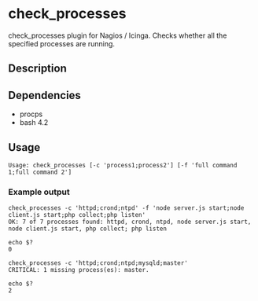 # check_processes
check_processes plugin for Nagios / Icinga. Checks whether all the specified processes are running.

## Description   

## Dependencies
* procps
* bash 4.2

## Usage
```
Usage: check_processes [-c 'process1;process2'] [-f 'full command 1;full command 2']
```

### Example output
```
check_processes -c 'httpd;crond;ntpd' -f 'node server.js start;node client.js start;php collect;php listen'
OK: 7 of 7 processes found: httpd, crond, ntpd, node server.js start, node client.js start, php collect; php listen

echo $?
0
```

```
check_processes -c 'httpd;crond;ntpd;mysqld;master'
CRITICAL: 1 missing process(es): master.

echo $?
2
```
